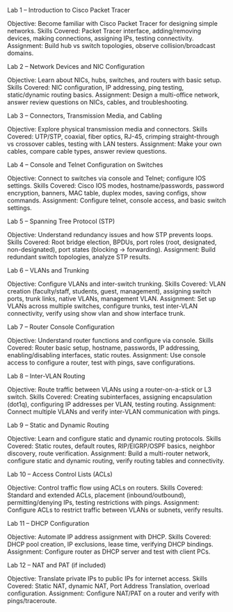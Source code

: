 Lab 1 – Introduction to Cisco Packet Tracer

Objective: Become familiar with Cisco Packet Tracer for designing simple networks.
Skills Covered: Packet Tracer interface, adding/removing devices, making connections, assigning IPs, testing connectivity.
Assignment: Build hub vs switch topologies, observe collision/broadcast domains.

Lab 2 – Network Devices and NIC Configuration

Objective: Learn about NICs, hubs, switches, and routers with basic setup.
Skills Covered: NIC configuration, IP addressing, ping testing, static/dynamic routing basics.
Assignment: Design a multi-office network, answer review questions on NICs, cables, and troubleshooting.

Lab 3 – Connectors, Transmission Media, and Cabling

Objective: Explore physical transmission media and connectors.
Skills Covered: UTP/STP, coaxial, fiber optics, RJ-45, crimping straight-through vs crossover cables, testing with LAN testers.
Assignment: Make your own cables, compare cable types, answer review questions.

Lab 4 – Console and Telnet Configuration on Switches

Objective: Connect to switches via console and Telnet; configure IOS settings.
Skills Covered: Cisco IOS modes, hostname/passwords, password encryption, banners, MAC table, duplex modes, saving configs, show commands.
Assignment: Configure telnet, console access, and basic switch settings.

Lab 5 – Spanning Tree Protocol (STP)

Objective: Understand redundancy issues and how STP prevents loops.
Skills Covered: Root bridge election, BPDUs, port roles (root, designated, non-designated), port states (blocking → forwarding).
Assignment: Build redundant switch topologies, analyze STP results.

Lab 6 – VLANs and Trunking

Objective: Configure VLANs and inter-switch trunking.
Skills Covered: VLAN creation (faculty/staff, students, guest, management), assigning switch ports, trunk links, native VLANs, management VLAN.
Assignment: Set up VLANs across multiple switches, configure trunks, test inter-VLAN connectivity, verify using show vlan and show interface trunk.

Lab 7 – Router Console Configuration

Objective: Understand router functions and configure via console.
Skills Covered: Router basic setup, hostname, passwords, IP addressing, enabling/disabling interfaces, static routes.
Assignment: Use console access to configure a router, test with pings, save configurations.

Lab 8 – Inter-VLAN Routing

Objective: Route traffic between VLANs using a router-on-a-stick or L3 switch.
Skills Covered: Creating subinterfaces, assigning encapsulation (dot1q), configuring IP addresses per VLAN, testing routing.
Assignment: Connect multiple VLANs and verify inter-VLAN communication with pings.

Lab 9 – Static and Dynamic Routing

Objective: Learn and configure static and dynamic routing protocols.
Skills Covered: Static routes, default routes, RIP/EIGRP/OSPF basics, neighbor discovery, route verification.
Assignment: Build a multi-router network, configure static and dynamic routing, verify routing tables and connectivity.

Lab 10 – Access Control Lists (ACLs)

Objective: Control traffic flow using ACLs on routers.
Skills Covered: Standard and extended ACLs, placement (inbound/outbound), permitting/denying IPs, testing restrictions with pings.
Assignment: Configure ACLs to restrict traffic between VLANs or subnets, verify results.

Lab 11 – DHCP Configuration 

Objective: Automate IP address assignment with DHCP.
Skills Covered: DHCP pool creation, IP exclusions, lease time, verifying DHCP bindings.
Assignment: Configure router as DHCP server and test with client PCs.

Lab 12 – NAT and PAT (if included)

Objective: Translate private IPs to public IPs for internet access.
Skills Covered: Static NAT, dynamic NAT, Port Address Translation, overload configuration.
Assignment: Configure NAT/PAT on a router and verify with pings/traceroute.
